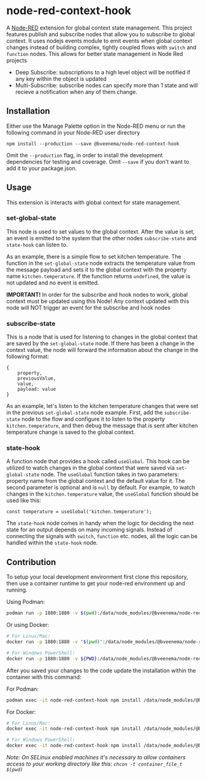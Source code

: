 # node-red-context-hook

A [Node-RED](https://nodered.org/) extension for global context state management. This project features publish and subscribe nodes that allow you to subscribe to global context. It uses nodejs events module to emit events when global context changes instead of building complex, tightly coupled flows with `switch` and `function` nodes. This allows for better state management in Node Red projects
- Deep Subscribe: subscriptions to a high level object will be notified if any key within the object is updated
- Multi-Subscribe: subscribe nodes can specify more than 1 state and will recieve a notification when any of them change.

## Installation

Either use the Manage Palette option in the Node-RED menu or run the following command in your Node-RED user directory

```
npm install --production --save @bveenema/node-red-context-hook
```

Omit the `--production` flag, in order to install the development dependencies for testing and coverage. Omit `--save` if you don't want to add it to your package.json.

## Usage
This extension is interacts with global context for state management.

### set-global-state
This node is used to set values to the global context. After the value is set, an event is emitted to the system
that the other nodes `subscribe-state` and `state-hook` can listen to.

As an example, there is a simple flow to set kitchen temperature. The function in the `set-global-state` node extracts
the temperature value from the message payload and sets it to the global context with the property name `kitchen.temperature`.
If the function returns `undefined`, the value is not updated and no event is emitted.

**IMPORTANT!** In order for the subscribe and hook nodes to work, global context must be updated using this Node! Any context updated with this node will NOT trigger an event for the subscribe and hook nodes

### subscribe-state
This is a node that is used for listening to changes in the global context that are saved by the `set-global-state` node.
If there has been a change in the context value, the node will forward the information about the change in the following format:

```
{
    property,
    previousValue,
    value,
    payload: value
}   
```

As an example, let's listen to the kitchen temperature changes that were set in the previous `set-global-state` node example.
First, add the `subscribe-state` node to the flow and configure it to listen to the property `kitchen.temperature`,
and then debug the message that is sent after kitchen temperature change is saved to the global context.

### state-hook
A function node that provides a hook called `useGlobal`.
This hook can be utilized to watch changes in the global context that were saved via `set-global-state` node.
The `useGlobal` function takes in two parameters: property name from the global context and the default value for it.
The second parameter is optional and is `null` by default. For example, to watch changes in the `kitchen.temperature` value,
the `useGlobal` function should be used like this:

```
const temperature = useGlobal('kitchen.temperature');
```

The `state-hook` node comes in handy when the logic for deciding the next state for an output depends on many
incoming signals. Instead of connecting the signals with `switch`, `function` etc. nodes, all the logic can be handled
within the `state-hook` node.

## Contribution

To setup your local development environment first clone this repository, then use a container runtime to get your node-red environment up and running.

Using Podman:
```bash
podman run -p 1880:1880 -v $(pwd):/data/node_modules/@bveenema/node-red-context-hook -d --name node-red-context-hook nodered/node-red
```

Or using Docker:
```bash
# For Linux/Mac:
docker run -p 1880:1880 -v "$(pwd)":/data/node_modules/@bveenema/node-red-context-hook -d --name node-red-context-hook nodered/node-red

# For Windows PowerShell:
docker run -p 1880:1880 -v ${PWD}:/data/node_modules/@bveenema/node-red-context-hook -d --name node-red-context-hook nodered/node-red
```

After you saved your changes to the code update the installation within the container with this command:

For Podman:
```bash
podman exec -it node-red-context-hook npm install /data/node_modules/@bveenema/node-red-context-hook/ && podman restart node-red-context-hook
```

For Docker:
```bash
# For Linux/Mac:
docker exec -it node-red-context-hook npm install /data/node_modules/@bveenema/node-red-context-hook/ && docker restart node-red-context-hook

# For Windows PowerShell:
docker exec -it node-red-context-hook npm install /data/node_modules/@bveenema/node-red-context-hook/; docker restart node-red-context-hook 
```

*Note: On SELinux enabled machines it's necessary to allow containers access to your working directory like this: `chcon -t container_file_t $(pwd)`*